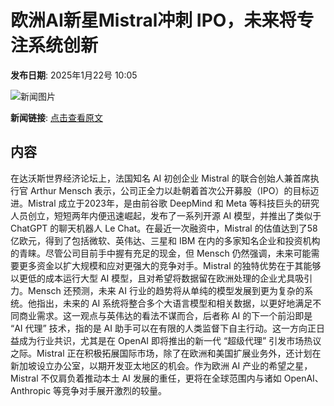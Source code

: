 # 欧洲AI新星Mistral冲刺 IPO，未来将专注系统创新

**发布日期**: 2025年1月22号 10:05

![新闻图片](https://pic.chinaz.com/picmap/201811151613599299_13.jpg)

**新闻链接**: [点击查看原文](https://www.aibase.com/zh/news/14916)

## 内容

在达沃斯世界经济论坛上，法国知名 AI 初创企业 Mistral 的联合创始人兼首席执行官 Arthur Mensch 表示，公司正全力以赴朝着首次公开募股（IPO）的目标迈进。Mistral 成立于2023年，是由前谷歌 DeepMind 和 Meta 等科技巨头的研究人员创立，短短两年内便迅速崛起，发布了一系列开源 AI 模型，并推出了类似于 ChatGPT 的聊天机器人 Le Chat。在最近一次融资中，Mistral 的估值达到了58亿欧元，得到了包括微软、英伟达、三星和 IBM 在内的多家知名企业和投资机构的青睐。尽管公司目前手中握有充足的现金，但 Mensch 仍然强调，未来可能需要更多资金以扩大规模和应对更强大的竞争对手。Mistral 的独特优势在于其能够以更低的成本运行大型 AI 模型，且对希望将数据留在欧洲处理的企业尤具吸引力。Mensch 还预测，未来 AI 行业的趋势将从单纯的模型发展到更为复杂的系统。他指出，未来的 AI 系统将整合多个大语言模型和相关数据，以更好地满足不同商业需求。这一观点与英伟达的看法不谋而合，后者称 AI 的下一个前沿即是 “AI 代理” 技术，指的是 AI 助手可以在有限的人类监督下自主行动。这一方向正日益成为行业共识，尤其是在 OpenAI 即将推出的新一代 “超级代理” 引发市场热议之际。Mistral 正在积极拓展国际市场，除了在欧洲和美国扩展业务外，还计划在新加坡设立办公室，以期开发亚太地区的机会。作为欧洲 AI 产业的希望之星，Mistral 不仅肩负着推动本土 AI 发展的重任，更将在全球范围内与诸如 OpenAI、Anthropic 等竞争对手展开激烈的较量。
